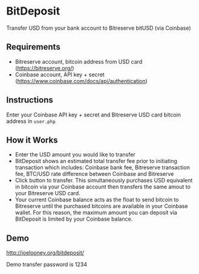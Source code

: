 BitDeposit
==========
Transfer USD from your bank account to Bitreserve bitUSD (via Coinbase)

Requirements
------------

* Bitreserve account, bitcoin address from USD card (https://bitreserve.org/)
* Coinbase account, API key + secret (https://www.coinbase.com/docs/api/authentication)

Instructions
------------

Enter your Coinbase API key + secret and Bitreserve USD card bitcoin address in `user.php`

How it Works
------------

* Enter the USD amount you would like to transfer
* BitDeposit shows an estimated total transfer fee prior to initiating transaction which includes: Coinbase bank fee, Bitreserve transaction fee, BTC/USD rate difference between Coinbase and Bitreserve
* Click button to transfer.  This simultaneously purchases USD equivalent in bitcoin via your Coinbase account then transfers the same amout to your Bitreserve USD card.
* Your current Coinbase balance acts as the float to send bitcoin to Bitreserve until the purchased bitcoins are available in your Coinbase wallet.  For this reason, the maximum amount you can deposit via BitDeposit is limited by your Coinbase balance.

Demo
----

http://joelooney.org/bitdeposit/

Demo transfer password is 1234

